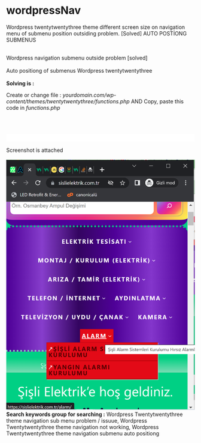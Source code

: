# wordpressNav

Wordpress twentytwentythree theme different screen size on navigation menu of submenu position outsiding problem. [Solved] AUTO POSTİONG SUBMENUS </br></br>

Wordpress navigation submenu outside problem [solved]</br></br>
Auto positiong of submenus Wordpress twentytwentythree</br></br>
<strong>Solving is : </strong></br>
<p>Create or change file : <i>yourdomain.com/wp-content/themes/twentytwentythree/functions.php</i> AND Copy, paste this code in <i>functions.php</i> </p></br></br>
<p style='background-color:#fff; padding:10px;'>
<?php 
function addFooter(){
?>
<style>
.rightControl {right:0px  !important; left:auto !important;}
.lastNavLiElement {left: -100% !important;}
</style>
<script>
function subMenuPositionControl() {
    var cS = 200; // body.width - 200
    var lCS = 250; // Last nav li child of no submenu center position
    var bWidth = document.body.clientWidth; // Body width
    var classController = 'rightControl'; // [(Add or Remove) Style Class]
    var classIsLastItem = 'lastNavLiElement'; // for Last nav item [(Add or Remove) Style Class]
    var classSubMenusLi = '.wp-block-navigation-submenu'; class name of if navigation li has submenu 
    var classSubMenuContentUl = '.wp-block-navigation__submenu-container'; // submenu container class name
    document.querySelectorAll(classSubMenusLi).forEach(function(menu, mi) { // mi = index
        if (mi % 2 == 0) { // % without submenu selection 
            console.log(mi); // % log menu index number
            if (bWidth - menu.getBoundingClientRect()['right'] <= cS) { 
                console.log('+');  //  Right positioning of submenu  
                menu.querySelectorAll(classSubMenuContentUl)[0].classList.add(classController);
            } else {
                console.log('-'); //  Left positioning of submenu  
                menu.querySelectorAll(classSubMenuContentUl)[0].classList.remove(classController);
            }
        }
    });
    
    // Last nav li item submenu positon center <<<<<<<İF LAST ITEM!!>>>>>>
    
    var navLastLiItem = document.querySelectorAll(classSubMenusLi)[document.querySelectorAll(classSubMenusLi).length - 2];
    if (navLastLiItem.getBoundingClientRect()['left'] <= lCS) {
        navLastLiItem.querySelectorAll(classSubMenuContentUl)[0].classList.add(classIsLastItem);
    } else {
        navLastLiItem.querySelectorAll(classSubMenuContentUl)[0].classList.remove(classIsLastItem);
    }
}
window.onresize = function() {
    subMenuPositionControl();
};
subMenuPositionControl();</script>
<?php
}
add_action( 'wp_footer', 'addFooter' );
?>
</p>

Screenshot is attached</br></br>
<img src='https://github.com/ayhanhzr/wordpressNav/blob/main/ss.png' />
<strong>Search keywords group for searching :</strong> Wordpress Twentytwentythree theme navigation sub menu problem / issuue, Wordpress Twentytwentythree theme navigation not working, Wordpress Twentytwentythree theme navigation submenu auto positiong 

